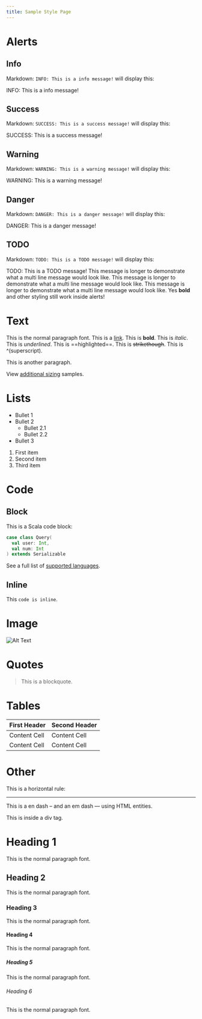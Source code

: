 ```yaml
---
title: Sample Style Page
---
```


# Alerts

## Info

Markdown: `INFO: This is a info message!` will display this:

INFO: This is a info message!

## Success

Markdown: `SUCCESS: This is a success message!` will display this:

SUCCESS: This is a success message!

## Warning

Markdown: `WARNING: This is a warning message!` will display this:

WARNING: This is a warning message!

## Danger

Markdown: `DANGER: This is a danger message!` will display this:

DANGER: This is a danger message!

## TODO

Markdown: `TODO: This is a TODO message!` will display this:

TODO: This is a TODO message!
This message is longer to demonstrate what a multi line message would look like.
This message is longer to demonstrate what a multi line message would look like.
This message is longer to demonstrate what a multi line message would look like.
Yes **bold** and other styling still work inside alerts!


# Text

This is the normal paragraph font.
This is a [link](http://google.com/).
This is **bold**.
This is *italic*.
This is _underlined_.
This is ==highlighted==.
This is ~~strikethough~~.
This is ^(superscript).

This is another paragraph.

View [additional sizing](/samples/sizing) samples.

# Lists

* Bullet 1
* Bullet 2
  * Bullet 2.1
  * Bullet 2.2
* Bullet 3

1. First item
2. Second item
3. Third item

# Code

## Block

This is a Scala code block:

```scala
case class Query(
  val user: Int,
  val num: Int
) extends Serializable

```

See a full list of [supported languages](/samples/languages).


## Inline

This `code is inline`.

# Image

![Alt Text](/images/samples/middleman.png "Title Text")


# Quotes

> This is a blockquote.

# Tables

| First Header  | Second Header |
| ------------- | ------------- |
| Content Cell  | Content Cell  |
| Content Cell  | Content Cell  |

# Other

This is a horizontal rule:

---

This is a en dash &ndash; and an em dash &mdash; using HTML entities.

<div>This is inside a div tag.</div>

# Heading 1

This is the normal paragraph font.

## Heading 2

This is the normal paragraph font.

### Heading 3

This is the normal paragraph font.

#### Heading 4

This is the normal paragraph font.

##### Heading 5

This is the normal paragraph font.

###### Heading 6

This is the normal paragraph font.
